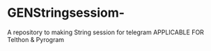 # GENStringsessiom-
A repository to making String session for telegram 
    APPLICABLE FOR Telthon & Pyrogram 
